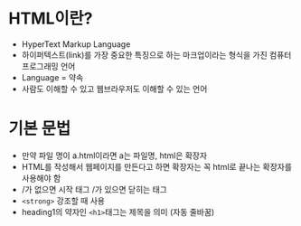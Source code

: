 # HTML이란?

- HyperText Markup Language
- 하이퍼텍스트(link)를 가장 중요한 특징으로 하는 마크업이라는 형식을 가진 컴퓨터 프로그래밍 언어
- Language = 약속
- 사람도 이해할 수 있고 웹브라우저도 이해할 수 있는 언어

# 기본 문법

- 만약 파일 명이 a.html이라면 a는 파일명, html은 확장자
- HTML를 작성해서 웹페이지를 만든다고 하면 확장자는 꼭 html로 끝나는 확장자를 사용해야 함
- /가 없으면 시작 태그 /가 있으면 닫히는 태그
- `<strong>` 강조할 때 사용
- heading1의 약자인 `<h1>`태그는 제목을 의미 (자동 줄바꿈)
